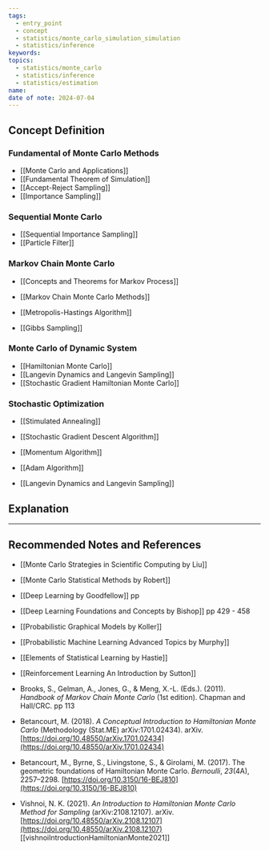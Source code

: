 ```yaml
---
tags:
  - entry_point
  - concept
  - statistics/monte_carlo_simulation_simulation
  - statistics/inference
keywords: 
topics:
  - statistics/monte_carlo
  - statistics/inference
  - statistics/estimation
name: 
date of note: 2024-07-04
---
```


## Concept Definition

### Fundamental of Monte Carlo Methods

- [[Monte Carlo and Applications]]
- [[Fundamental Theorem of Simulation]]
- [[Accept-Reject Sampling]]
- [[Importance Sampling]]

### Sequential Monte Carlo

- [[Sequential Importance Sampling]]
- [[Particle Filter]]

### Markov Chain Monte Carlo

- [[Concepts and Theorems for Markov Process]]

- [[Markov Chain Monte Carlo Methods]]
- [[Metropolis-Hastings Algorithm]]
- [[Gibbs Sampling]]

### Monte Carlo of Dynamic System

- [[Hamiltonian Monte Carlo]]
- [[Langevin Dynamics and Langevin Sampling]]
- [[Stochastic Gradient Hamiltonian Monte Carlo]]

### Stochastic Optimization

- [[Stimulated Annealing]]

- [[Stochastic Gradient Descent Algorithm]]
- [[Momentum Algorithm]]
- [[Adam Algorithm]]



- [[Langevin Dynamics and Langevin Sampling]]



## Explanation





-----------
##  Recommended Notes and References



- [[Monte Carlo Strategies in Scientific Computing by Liu]]
- [[Monte Carlo Statistical Methods by Robert]]


- [[Deep Learning by Goodfellow]] pp 
- [[Deep Learning Foundations and Concepts by Bishop]] pp 429 - 458

- [[Probabilistic Graphical Models by Koller]]
- [[Probabilistic Machine Learning Advanced Topics by Murphy]]
- [[Elements of Statistical Learning by Hastie]]
- [[Reinforcement Learning An Introduction by Sutton]]


- Brooks, S., Gelman, A., Jones, G., & Meng, X.-L. (Eds.). (2011). _Handbook of Markov Chain Monte Carlo_ (1st edition). Chapman and Hall/CRC. pp 113
- Betancourt, M. (2018). _A Conceptual Introduction to Hamiltonian Monte Carlo_ (Methodology (Stat.ME) arXiv:1701.02434). arXiv. [https://doi.org/10.48550/arXiv.1701.02434](https://doi.org/10.48550/arXiv.1701.02434)
- Betancourt, M., Byrne, S., Livingstone, S., & Girolami, M. (2017). The geometric foundations of Hamiltonian Monte Carlo. _Bernoulli_, _23_(4A), 2257–2298. [https://doi.org/10.3150/16-BEJ810](https://doi.org/10.3150/16-BEJ810)
- Vishnoi, N. K. (2021). _An Introduction to Hamiltonian Monte Carlo Method for Sampling_ (arXiv:2108.12107). arXiv. [https://doi.org/10.48550/arXiv.2108.12107](https://doi.org/10.48550/arXiv.2108.12107) [[vishnoiIntroductionHamiltonianMonte2021]]